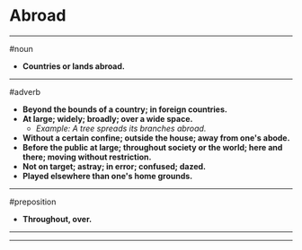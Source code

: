 # Abroad
---
#noun
- **Countries or lands abroad.**
---
#adverb
- **Beyond the bounds of a country; in foreign countries.**
- **At large; widely; broadly; over a wide space.**
	- _Example: A tree spreads its branches abroad._
- **Without a certain confine; outside the house; away from one's abode.**
- **Before the public at large; throughout society or the world; here and there; moving without restriction.**
- **Not on target; astray; in error; confused; dazed.**
- **Played elsewhere than one's home grounds.**
---
#preposition
- **Throughout, over.**
---
---
